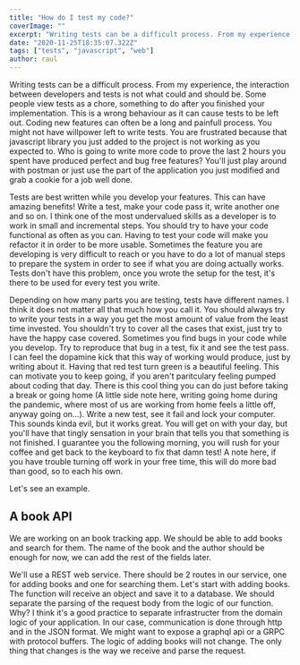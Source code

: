 ```yaml
---
title: "How do I test my code?"
coverImage: ""
excerpt: "Writing tests can be a difficult process. From my experience, the interaction between developers and tests is not what could and should be. Some people view tests as a chore, something to do after you finished your implementation. This is a wrong behaviour as it can cause tests to be left out."
date: "2020-11-25T18:35:07.322Z"
tags: ["tests", "javascript", "web"]
author: raul
---
```


Writing tests can be a difficult process. From my experience, the interaction between developers and tests is not what could and should be. Some people view tests as a chore, something to do after you finished your implementation. This is a wrong behaviour as it can cause tests to be left out. Coding new features can often be a long and painfull process. You might not have willpower left to write tests. You are frustrated because that javascript library you just added to the project is not working as you expected to. Who is going to write more code to prove the last 2 hours you spent have produced perfect and bug free features? You'll just play around with postman or just use the part of the application you just modified and grab a cookie for a job well done.

Tests are best written while you develop your features. This can have amazing benefits! Write a test, make your code pass it, write another one and so on. I think one of the most undervalued skills as a developer is to work in small and incremental steps. You should try to have your code functional as often as you can. Having to test your code will make you refactor it in order to be more usable. Sometimes the feature you are developing is very difficult to reach or you have to do a lot of manual steps to prepare the system in order to see if what you are doing actually works. Tests don't have this problem, once you wrote the setup for the test, it's there to be used for every test you write.

Depending on how many parts you are testing, tests have different names. I think it does not matter all that much how you call it. You should always try to write your tests in a way you get the most amount of value from the least time invested. You shouldn't try to cover all the cases that exist, just try to have the happy case covered. Sometimes you find bugs in your code while you develop. Try to reproduce that bug in a test, fix it and see the test pass. I can feel the dopamine kick that this way of working would produce, just by writing about it. Having that red test turn green is a beautiful feeling. This can motivate you to keep going, if you aren't paritculary feeling pumped about coding that day. There is this cool thing you can do just before taking a break or going home (A little side note here, writing going home during the pandemic, where most of us are working from home feels a little off, anyway going on...). Write a new test, see it fail and lock your computer. This sounds kinda evil, but it works great. You will get on with your day, but you'll have that tingly sensation in your brain that tells you that something is not finished. I guarantee you the following morning, you will rush for your coffee and get back to the keyboard to fix that damn test! A note here, if you have trouble turning off work in your free time, this will do more bad than good, so to each his own.

Let's see an example.

## A book API

We are working on an book tracking app. We should be able to add books and search for them. The name of the book and the author should be enough for now, we can add the rest of the fields later.

We'll use a REST web service. There should be 2 routes in our service, one for adding books and one for searching them. Let's start with adding books. The function will receive an object and save it to a database. We should separate the parsing of the request body from the logic of our function. Why? I think it's a good practice to separate infrastructer from the domain logic of your application. In our case, communication is done through http and in the JSON format. We might want to expose a graphql api or a GRPC with protocol buffers. The logic of adding books will not change. The only thing that changes is the way we receive and parse the request.
